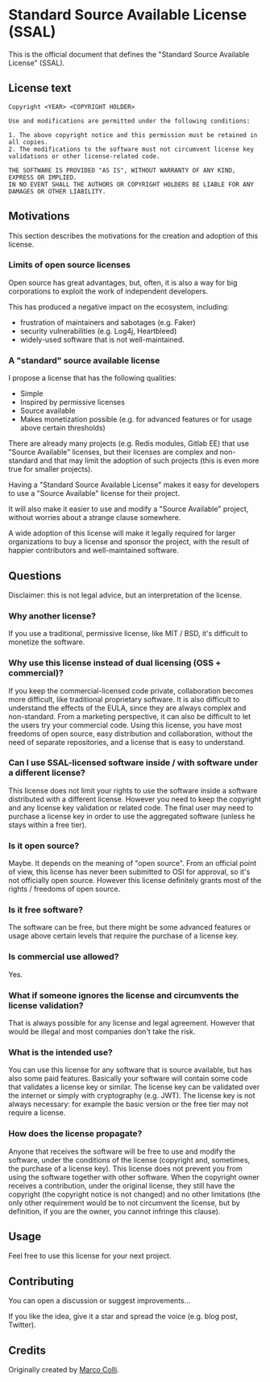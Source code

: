 # Standard Source Available License (SSAL)

This is the official document that defines the "Standard Source Available License" (SSAL).

## License text

```
Copyright <YEAR> <COPYRIGHT HOLDER>

Use and modifications are permitted under the following conditions:

1. The above copyright notice and this permission must be retained in all copies.
2. The modifications to the software must not circumvent license key validations or other license-related code.

THE SOFTWARE IS PROVIDED "AS IS", WITHOUT WARRANTY OF ANY KIND, EXPRESS OR IMPLIED.
IN NO EVENT SHALL THE AUTHORS OR COPYRIGHT HOLDERS BE LIABLE FOR ANY DAMAGES OR OTHER LIABILITY.
```

## Motivations

This section describes the motivations for the creation and adoption of this license.

### Limits of open source licenses

Open source has great advantages, but, often, it is also a way for big corporations to exploit the work of independent developers.

This has produced a negative impact on the ecosystem, including:

- frustration of maintainers and sabotages (e.g. Faker)
- security vulnerabilities (e.g. Log4j, Heartbleed)
- widely-used software that is not well-maintained.

### A "standard" source available license

I propose a license that has the following qualities:

- Simple
- Inspired by permissive licenses
- Source available
- Makes monetization possible (e.g. for advanced features or for usage above certain thresholds)

There are already many projects (e.g. Redis modules, Gitlab EE) that use "Source Available" licenses,
but their licenses are complex and non-standard and that may limit the adoption of such projects (this is even more true for smaller projects).

Having a "Standard Source Available License" makes it easy for developers to use a "Source Available" license for their project.

It will also make it easier to use and modify a "Source Available" project, without worries about a strange clause somewhere.

A wide adoption of this license will make it legally required for larger organizations to buy a license and sponsor the project, with the result of happier contributors and well-maintained software.

## Questions

Disclaimer: this is not legal advice, but an interpretation of the license.

### Why another license?
If you use a traditional, permissive license, like MIT / BSD, it's difficult to monetize the software.

### Why use this license instead of dual licensing (OSS + commercial)?
If you keep the commercial-licensed code private, collaboration becomes more difficult, like traditional proprietary software.
It is also difficult to understand the effects of the EULA, since they are always complex and non-standard.
From a marketing perspective, it can also be difficult to let the users try your commercial code.
Using this license, you have most freedoms of open source, easy distribution and collaboration, without the need of separate repositories, and a license that is easy to understand.

### Can I use SSAL-licensed software inside / with software under a different license?
This license does not limit your rights to use the software inside a software distributed with a different license.
However you need to keep the copyright and any license key validation or related code.
The final user may need to purchase a license key in order to use the aggregated software (unless he stays within a free tier).

### Is it open source?
Maybe. It depends on the meaning of "open source". 
From an official point of view, this license has never been submitted to OSI for approval, so it's not officially open source. 
However this license definitely grants most of the rights / freedoms of open source.

### Is it free software?
The software can be free, but there might be some advanced features or usage above certain levels that require the purchase of a license key.

### Is commercial use allowed?
Yes.

### What if someone ignores the license and circumvents the license validation?
That is always possible for any license and legal agreement.
However that would be illegal and most companies don't take the risk. 

### What is the intended use?
You can use this license for any software that is source available, but has also some paid features.
Basically your software will contain some code that validates a license key or similar.
The license key can be validated over the internet or simply with cryptography (e.g. JWT).
The license key is not always necessary: for example the basic version or the free tier may not require a license.

### How does the license propagate?
Anyone that receives the software will be free to use and modify the software, under the conditions of the license (copyright and, sometimes, the purchase of a license key).
This license does not prevent you from using the software together with other software.
When the copyright owner receives a contribution, under the original license, they still have the copyright (the copyright notice is not changed) and no other limitations (the only other requirement would be to not circumvent the license, but by definition, if you are the owner, you cannot infringe this clause).

## Usage

Feel free to use this license for your next project.

## Contributing

You can open a discussion or suggest improvements... 

If you like the idea, give it a star and spread the voice (e.g. blog post, Twitter).

## Credits

Originally created by [Marco Colli](https://collimarco.com).
